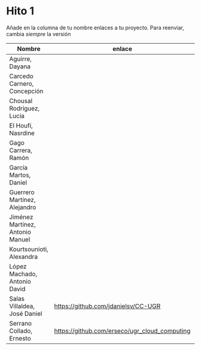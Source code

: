 # Hito 1

Añade en la columna de tu nombre enlaces a tu proyecto. Para reenviar, cambia *siempre* la versión

| Nombre                           | enlace  | version |
|----------------------------------|---------|---------|
| Aguirre, Dayana                  | | |
| Carcedo Carnero, Concepción      | | |
| Chousal Rodríguez, Lucía         | | |
| El Houfi, Nasrdine               | | |
| Gago Carrera, Ramón              | | |
| García Martos, Daniel            | | |
| Guerrero Martínez, Alejandro     | | |
| Jiménez Martínez, Antonio Manuel | | |
| Kourtsounioti, Alexandra         | | |
| López Machado, Antonio David     | | |
| Salas Villaldea, José Daniel     | https://github.com/jdanielsv/CC-UGR | 1 | 
| Serrano Collado, Ernesto         | https://github.com/erseco/ugr_cloud_computing | 3 |

